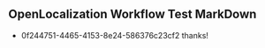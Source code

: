 ## OpenLocalization Workflow Test MarkDown
* 0f244751-4465-4153-8e24-586376c23cf2 thanks!

<!--HONumber=Jul16_HO2-->



